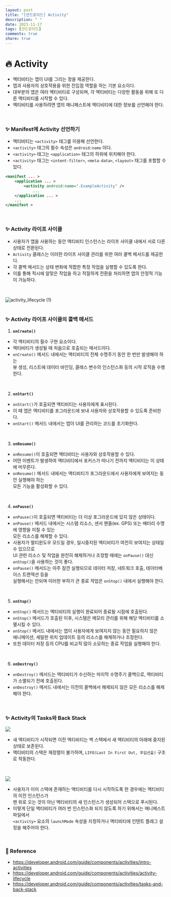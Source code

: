 ```yaml
---
layout: post
title: "[안드로이드] Activity"
description: " "
date: 2021-11-17
tags: [안드로이드]
comments: true
share: true
---
```


# :fire: Activity
* 액티비티는 앱이 UI를 그리는 창을 제공한다.
* 앱과 사용자의 상호작용을 위한 진입점 역할을 하는 기본 요소이다.
* 대부분의 앱은 여러 액티비티로 구성되며, 각 액티비티는 다양한 활동을 위해 또 다른 액티비티를 시작할 수 있다.
* 액티비티를 사용하려면 앱의 매니페스트에 액티비티에 대한 정보를 선언해야 한다.
<br>

### :sparkles: Manifest에 Activity 선언하기
* 액티비티는 `<activity>` 태그를 이용해 선언한다.
* `<activity>` 태그의 필수 속성은 `android:name` 이다.
* `<activity>` 태그는 `<application>` 태그의 하위에 위치해야 한다.
* `<activity>` 태그는 `<intent-filter>`, `<meta-data>`, `<layout>` 태그를 포함할 수 있다.

```xml
<manifest ... >
    <application ... >
        <activity android:name=".ExampleActivity" />
            ...
    </application ... >
    ...
</manifest >
```
<br>

### :sparkles: Activity 라이프 사이클
* 사용자가 앱을 사용하는 동안 액티비티 인스턴스는 라이프 사이클 내에서 서로 다른 상태로 전환된다.
* `Activity` 클래스는 이러한 라이프 사이클 관리를 위한 여러 콜백 메서드를 제공한다.
* 각 콜백 메서드는 상태 변화에 적합한 특정 작업을 실행할 수 있도록 한다.
* 이를 통해 적시에 알맞은 작업을 하고 적절하게 전환을 처리하면 앱의 안정적 기능이 가능하다.
<br>

![activity_lifecycle (1)](https://user-images.githubusercontent.com/47806943/95963247-67fa0100-0e42-11eb-9a4c-995eca2ccc06.png)
<br>
<br>

### :sparkles: Activity 라이프 사이클의 콜백 메서드
1. **`onCreate()`**
  * 각 액티비티의 필수 구현 요소이다.
  * 액티비티가 생성될 때 처음으로 호출되는 메서드이다.
  * `onCreate()` 메서드 내에서는 액티비티의 전체 수명주기 동안 한 번만 발생해야 하는 <br> 
  뷰 생성, 리스트에 데이터 바인딩, 클래스 변수의 인스턴스화 등의 시작 로직을 수행한다.
<br>

2. **`onStart()`**
  * `onStart()`가 호출되면 액티비티는 사용자에게 표시된다.
  * 이 때 앱은 액티비티를 포그라운드에 보내 사용자와 상호작용할 수 있도록 준비한다.
  * `onStart()` 메서드 내에서는 앱이 UI를 관리하는 코드를 초기화한다.
<br>

3. **`onResume()`**
  * `onResume()`이 호출되면 액티비티는 사용자와 상호작용할 수 있다.
  * 어떤 이벤트가 발생하여 액티비티에서 포커스가 떠나기 전까지 액티비티는 이 상태에 머무른다.
  * `onResume()` 메서드 내에서는 액티비티가 포그라운드에서 사용자에게 보여지는 동안 실행해야 하는 <br>
  모든 기능을 활성화할 수 있다.
<br>

4. **`onPause()`**
  * `onPause()`이 호출되면 액티비티는 더 이상 포그라운드에 있지 않은 상태이다.
  * `onPause()` 메서드 내에서는 시스템 리소스, 센서 핸들(ex. GPS) 또는 배터리 수명에 영향을 미칠 수 있는 <br>
  모든 리소스를 해제할 수 있다.
  * 사용자가 멀티윈도우 모드일 경우, 일시중지된 액티비티가 여전히 보여지는 상태일 수 있으므로 <br>
  UI 관련 리소스 및 작업을 완전히 해제하거나 조정할 때에는 `onPause()` 대신 `onStop()`을 사용하는 것이 좋다.
  * `onPause()` 메서드는 아주 잠깐 실행되므로 데이터 저장, 네트워크 호출, 데이터베이스 트랜잭션 등을 <br>
  실행해서는 안되며 이러한 부하가 큰 종료 작업은 `onStop()` 내에서 실행해야 한다.
<br>

5. **`onStop()`**
  * `onStop()` 메서드는 액티비티의 실행이 완료되어 종료될 시점에 호출된다.
  * `onStop()` 메서드가 호출된 이후, 시스템은 메모리 관리를 위해 해당 액티비티를 소멸시킬 수 있다.
  * `onStop()` 메서드 내에서는 앱이 사용자에게 보여지지 않는 동안 필요하지 않은 <br>
  애니메이션, 세밀한 위치 업데이트 등의 리소스를 해제하거나 조정한다.
  * 또한 데이터 저장 등의 CPU를 비교적 많이 소모하는 종료 작업을 실행해야 한다.
<br>

6. **`onDestroy()`**
  * `onDestroy()` 메서드는 액티비티가 수신하는 마지막 수명주기 콜백으로, 액티비티가 소멸되기 전에 호출된다.
  * `onDestroy()` 메서드 내에서는 이전의 콜백에서 해제되지 않은 모든 리소스를 해제해야 한다.
<br>

### :sparkles: Activity의 Tasks와 Back Stack
![](https://developer.android.com/images/fundamentals/diagram_backstack.png)
* 새 액티비티가 시작되면 이전 액티비티는 백 스택에서 새 액티비티의 아래에 중지된 상태로 보존된다.
* 액티비티의 스택은 재정렬이 불가하며, `LIFO(Last In First Out, 후입선출)` 구조로 작동한다.
<br>

![](https://developer.android.com/images/fundamentals/diagram_multiple_instances.png)
* 사용자가 이미 스택에 존재하는 액티비티를 다시 시작하도록 한 경우에는 액티비티의 이전 인스턴스가 <br>
맨 위로 오는 것이 아닌 액티비티의 새 인스턴스가 생성되어 스택으로 푸시된다.
* 이렇게 단일 액티비티가 여러 번 인스턴스화 되지 않도록 하기 위해서는 매니페스트 파일에서 <br> 
`<activity>` 요소의 `launchMode` 속성을 지정하거나 액티비티에 인텐트 플래그 설정을 해주어야 한다.
<br>

### :memo: Reference
* https://developer.android.com/guide/components/activities/intro-activities
* https://developer.android.com/guide/components/activities/activity-lifecycle
* https://developer.android.com/guide/components/activities/tasks-and-back-stack
